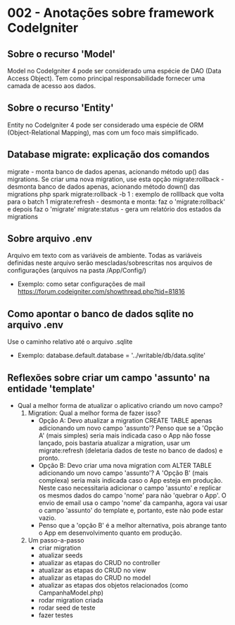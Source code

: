 # 002 - Anotações sobre framework CodeIgniter

## Sobre o recurso 'Model'

Model no CodeIgniter 4 pode ser considerado uma espécie de DAO (Data Access Object). Tem como principal responsabilidade fornecer uma camada de acesso aos dados.

## Sobre o recurso 'Entity'

Entity no CodeIgniter 4 pode ser considerado uma espécie de ORM (Object-Relational Mapping), mas com um foco mais simplificado.

## Database migrate: explicação dos comandos

migrate - monta banco de dados apenas, acionando método up() das migrations. Se criar uma nova migration, use esta opção
migrate:rollback - desmonta banco de dados apenas, acionando método down() das migrations
     php spark migrate:rollback -b 1 : exemplo de rolllback que volta para o batch 1
migrate:refresh - desmonta e monta: faz o 'migrate:rollback' e depois faz o 'migrate'
migrate:status - gera um relatório dos estados da migrations

## Sobre arquivo .env

Arquivo em texto com as variáveis de ambiente. Todas as variáveis definidas neste arquivo serão mescladas/sobrescritas nos arquivos de configurações (arquivos na pasta /App/Config/)
- Exemplo: como setar configurações de mail https://forum.codeigniter.com/showthread.php?tid=81816

## Como apontar o banco de dados sqlite no arquivo .env

Use o caminho relativo até o arquivo .sqlite
- Exemplo: database.default.database = '../writable/db/data.sqlite'

## Reflexões sobre criar um campo 'assunto' na entidade 'template'

- Qual a melhor forma de atualizar o aplicativo criando um novo campo?
     1. Migration: Qual a melhor forma de fazer isso?
          - Opção A: Devo atualizar a migration CREATE TABLE apenas adicionando um novo campo 'assunto'? Penso que se a 'Opção A' (mais simples) seria mais indicada caso o App não fosse lançado, pois bastaria atualizar a migration, usar um migrate:refresh (deletaria dados de teste no banco de dados) e pronto.
          - Opção B: Devo criar uma nova migration com ALTER TABLE adicionando um novo campo 'assunto'? A 'Opção B' (mais complexa) seria mais indicada caso o App esteja em produção. Neste caso necessitaria adicionar o campo 'assunto' e replicar os mesmos dados do campo 'nome' para não 'quebrar o App'. O envio de email usa o campo 'nome' da campanha, agora vai usar o campo 'assunto' do template e, portanto, este não pode estar vazio.
          - Penso que a 'opção B' é a melhor alternativa, pois abrange tanto o App em desenvolvimento quanto em produção.
     2. Um passo-a-passo
          - criar migration
          - atualizar seeds
          - atualizar as etapas do CRUD no controller
          - atualizar as etapas do CRUD no view
          - atualizar as etapas do CRUD no model
          - atualizar as etapas dos objetos relacionados (como CampanhaModel.php)
          - rodar migration criada
          - rodar seed de teste
          - fazer testes